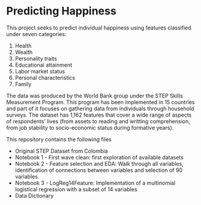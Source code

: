 # Predicting Happiness

This project seeks to predict individual happiness using features classified under seven categories: 

1. Health 
2. Wealth
3. Personality traits
4. Educational attainment 
5. Labor market status
6. Personal characteristics
7. Family 

The data was produced by the World Bank group under the STEP Skills Measurement Program. This program has been implemented in 15 countries and part of it focuses on gathering data from individuals through household surveys. The dataset has 1,162 features that cover a wide range of aspects of respondents' lives (from assets to reading and writting comprehension, from job stability to socio-economic status during formative years). 

This repository contains the following files 

- Original STEP Dataset from Colombia 
- Notebook 1 - First wave clean: first exploration of available datasets 
- Notebook 2 - Feature selection and EDA: Walk through all variables, identification of connections between variables and selection of 90 variables. 
- Notebook 3 - LogReg14Feature: Implementation of a multinomial logistical regression with a subset of 14 variables 
- Data Dictionary 
